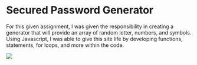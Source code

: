 # Secured Password Generator 

For this given assignment, I was given the responsibility in creating a generator that will provide an array of random letter, numbers, and symbols. Using Javascript, I was able to give this site life by developing  functions, statements, for loops, and more within the code. 


![](/assets/demo/demopasword.gif)
